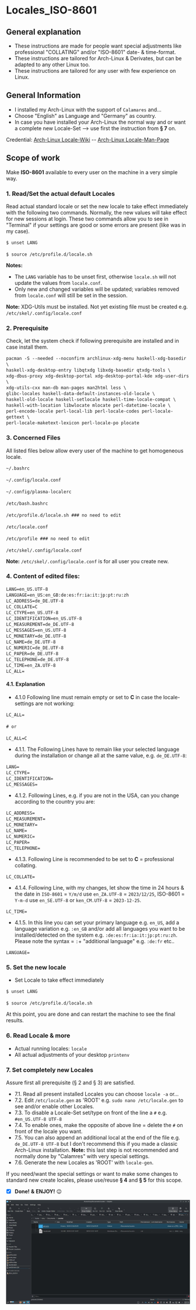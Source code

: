 # Locales_ISO-8601
## General explanation

- These instructions are made for people want special adjustments like professional "COLLATING" and/or "ISO-8601" date- & time-format.
- These instructions are tailored for Arch-Linux & Derivates, but can be adapted to any other Linux too.
- These instructions are tailored for any user with few experience on Linux.

## General Information
* I installed my Arch-Linux with the support of `Calamares` and...
* Choose "English" as Language and "Germany" as country.
* In case you have installed your Arch-Linux the normal way and or want a complete new Locale-Set --> use first the instruction from **§ 7** on.

Credential:
[Arch-Linux Locale-Wiki](https://wiki.archlinux.org/title/locale) -- [Arch-Linux Locale-Man-Page](https://man.archlinux.org/man/locale.7)

## Scope of work
Make **ISO-8601** available to every user on the machine in a very simple way.

### 1. Read/Set the actual default Locales

Read actual standard locale or set the new locale to take effect immediately with the following two commands. Normally, the new values will take effect for new sessions at login. These two commands allow you to see in "Terminal" if your settings are good or some errors are present (like was in my case).
```
$ unset LANG

$ source /etc/profile.d/locale.sh
```
**Notes:** 
* The `LANG` variable has to be unset first, otherwise `locale.sh` will not update the values from `locale.conf`.
* Only new and changed variables will be updated; variables removed from `locale.conf` will still be set in the session.

**Note:** XDG-Utils must be installed. Not yet existing file must be created e.g. `/etc/skel/.config/locale.conf`

### 2. Prerequisite
Check, let the system check if following prerequisite are installed and in case install them.

```
pacman -S --needed --noconfirm archlinux-xdg-menu haskell-xdg-basedir \
haskell-xdg-desktop-entry libqtxdg libxdg-basedir qtxdg-tools \
xdg-dbus-proxy xdg-desktop-portal xdg-desktop-portal-kde xdg-user-dirs \
xdg-utils-cxx man-db man-pages man2html less \
glibc-locales haskell-data-default-instances-old-locale \
haskell-old-locale haskell-setlocale haskell-time-locale-compat \
haskell-with-location libwlocate mlocate perl-datetime-locale \
perl-encode-locale perl-local-lib perl-locale-codes perl-locale-gettext \
perl-locale-maketext-lexicon perl-locale-po plocate
```

### 3. Concerned Files

All listed files below allow every user of the machine to get homogeneous locale.

```
~/.bashrc

~/.config/locale.conf

~/.config/plasma-localerc

/etc/bash.bashrc

/etc/profile.d/locale.sh ### no need to edit

/etc/locale.conf

/etc/profile ### no need to edit

/etc/skel/.config/locale.conf
```

**Note:** `/etc/skel/.config/locale.conf` is for all user you create new.

### 4. Content of edited files:

```
LANG=en_US.UTF-8
LANGUAGE=en_US:en_GB:de:es:fr:ia:it:jp:pt:ru:zh
LC_ADDRESS=de_DE.UTF-8
LC_COLLATE=C
LC_CTYPE=en_US.UTF-8
LC_IDENTIFICATION=en_US.UTF-8
LC_MEASUREMENT=de_DE.UTF-8
LC_MESSAGES=en_US.UTF-8
LC_MONETARY=de_DE.UTF-8
LC_NAME=de_DE.UTF-8
LC_NUMERIC=de_DE.UTF-8
LC_PAPER=de_DE.UTF-8
LC_TELEPHONE=de_DE.UTF-8
LC_TIME=en_ZA.UTF-8
LC_ALL=

```

#### 4.1. Explanation

- 4.1.0 Following line must remain empty or set to **C** in case the locale-settings are not working:

```
LC_ALL=

# or

LC_ALL=C
```

- 4.1.1. The Following Lines have to remain like your selected language during the installation or change all at the same value, e.g. `de_DE.UTF-8`:

```
LANG=
LC_CTYPE=
LC_IDENTIFICATION=
LC_MESSAGES=

```

- 4.1.2. Following Lines, e.g. if you are not in the USA, can you change according to the country you are:

```
LC_ADDRESS=
LC_MEASUREMENT=
LC_MONETARY=
LC_NAME=
LC_NUMERIC=
LC_PAPER=
LC_TELEPHONE=

```

* 4.1.3. Following Line is recommended to be set to **C** = professional collating.

```
LC_COLLATE=

```

* 4.1.4. Following Line, with my changes, let show the time in 24 hours & the date in `ISO-8601` = `Y/m/d` use `en_ZA.UTF-8` = `2023/12/25`, ISO-8601 = `Y-m-d` use `en_SE.UTF-8` or `ken_CM.UTF-8` = `2023-12-25`.

```
LC_TIME=
```

* 4.1.5. In this line you can set your primary language e.g. `en_US`, add a language variation e.g. `:en_GB` and/or add all languages you want to be installed/detected on the system e.g. `:de:es:fr:ia:it:jp:pt:ru:zh`. Please note the syntax = `:`+ "additional language" e.g. `:de:fr` etc..

```
LANGUAGE=
```


### 5. Set the new locale

* Set Locale to take effect immediately

```
$ unset LANG

$ source /etc/profile.d/locale.sh
```

At this point, you are done and can restart the machine to see the final results.

### 6. Read Locale & more

* Actual running locales: `locale`
* All actual adjustments of your desktop `printenv`

### 7. Set completely new Locales

Assure first all prerequisite (§ 2 and § 3) are satisfied.

* 7.1. Read all present installed Locales you can choose `locale -a` or...
* 7.2. Edit `/etc/locale.gen` as 'ROOT' e.g. `sudo nano /etc/locale.gen` to see and/or enable other Locales.
* 7.3. To disable a Locale-Set set/type on front of the line a `#` e.g. `#en_US.UTF-8 UTF-8`
* 7.4. To enable ones, make the opposite of above line = delete the `#` on front of the locale you want.
* 7.5. You can also append an additional local at the end of the file e.g. `de_DE.UTF-8 UTF-8` but I don't recommend this if you made a classic Arch-Linux installation.
**Note:** this last step is not recommended and normally done by "Calamres" with very special settings.
* 7.6. Generate the new Locales as 'ROOT' with `locale-gen`.

If you need/want the special settings or want to make some changes to standard new create locales, please use/reuse **§ 4** and **§ 5** for this scope.

- [x] **Done!** **&** **ENJOY!** :wink:

![](https://github.com/Advantaged/Locales_ISO-8601/blob/main/locales_2023-12-24_09%3A38%3A16_0002.jpeg)
